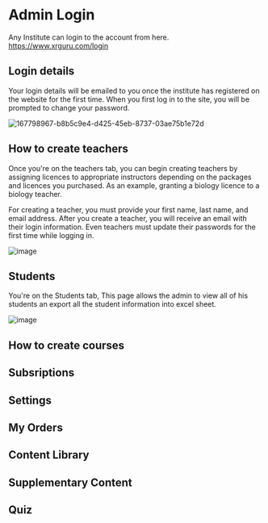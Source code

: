 # Admin Login
Any Institute can login to the account from here. https://www.xrguru.com/login 

## Login details
Your login details will be emailed to you once the institute has registered on the website for the first time.
When you first log in to the site, you will be prompted to change your password.


![167798967-b8b5c9e4-d425-45eb-8737-03ae75b1e72d](https://user-images.githubusercontent.com/105265661/167840431-5bc78d52-2b74-44ef-b792-ae1232930b8d.png)


## How to create teachers
 
Once you're on the teachers tab, you can begin creating teachers by assigning licences to appropriate instructors depending on the packages and licences you purchased.
As an example, granting a biology licence to a biology teacher.

For creating a teacher, you must provide your first name, last name, and email address. After you create a teacher, you will receive an email with their login information. Even teachers must update their passwords for the first time while logging in.


![image](https://user-images.githubusercontent.com/105265661/167844398-f0f6d354-77da-4fb7-9593-a97800529528.png)


## Students
You're on the Students tab,
This page allows the admin to view all of his students an export all the student information into excel sheet.


![image](https://user-images.githubusercontent.com/105265661/167845300-b1310408-d9a6-4346-91af-1631d9e2c521.png)


## How to create courses
## Subsriptions
## Settings
## My Orders
## Content Library
## Supplementary Content
## Quiz


